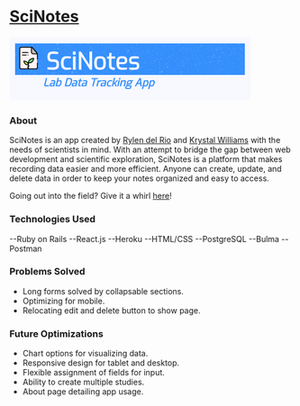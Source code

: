 # [SciNotes](https://scinotes.herokuapp.com/)
![header](/public/images/header.png)

### About
SciNotes is an app created by [Rylen del Rio](https://github.com/rybread9) and [Krystal Williams](https://github.com/Asterika) with the needs of scientists in mind. With an attempt to bridge the gap between web development and scientific exploration, SciNotes is a platform that makes recording data easier and more efficient. Anyone can create, update, and delete data in order to keep your notes organized and easy to access.

Going out into the field? Give it a whirl [here](https://scinotes.herokuapp.com/)!

### Technologies Used
--Ruby on Rails
--React.js
--Heroku
--HTML/CSS
--PostgreSQL
--Bulma
--Postman

### Problems Solved
* Long forms solved by collapsable sections.
* Optimizing for mobile.
* Relocating edit and delete button to show page.

### Future Optimizations
* Chart options for visualizing data.
* Responsive design for tablet and desktop.
* Flexible assignment of fields for input.
* Ability to create multiple studies.
* About page detailing app usage.
